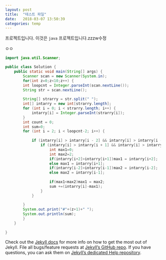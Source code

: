 ```yaml
---
layout: post
title:  "테스트 파일"
date:   2018-03-07 13:50:39
categories: temp
---
```

프로젝트입니다.
이것은 `java` 프로젝트입니다.zzzw수정

ㅇㅇ

```java
import java.util.Scanner;

public class Solution {
    public static void main(String[] args) {
        Scanner scan = new Scanner(System.in);
        for(int z=0;z<10;z++) {
        int loopcnt = Integer.parseInt(scan.nextLine());
        String str = scan.nextLine();
         
        String[] strarry = str.split(" ");
        int[] intarry = new int[strarry.length];
        for (int i = 0; i < strarry.length; i++) {
            intarry[i] = Integer.parseInt(strarry[i]);
        }
        int count = 0;
        int sum=0;
        for (int i = 2; i < loopcnt-2; i++) {
 
            if (intarry[i] > intarry[i - 2] && intarry[i] > intarry[i - 1]) {
                if (intarry[i] > intarry[i + 1] && intarry[i] > intarry[i + 2]) {
                    int max1=0;
                    int max2=2;
                    if(intarry[i+2]>intarry[i+1])max1 = intarry[i+2];
                    else max1 = intarry[i+1];
                    if(intarry[i-2]>intarry[i-1])max2 = intarry[i-2];
                    else max2 = intarry[i-1];
                     
                    if(max1<max2)max1 = max2;
                    sum +=(intarry[i]-max1);
                }
            }
 
        }
        System.out.print("#"+(z+1)+" ");
        System.out.println(sum);
        }
    }
     
}
```
Check out the [Jekyll docs][jekyll] for more info on how to get the most out of Jekyll. File all bugs/feature requests at [Jekyll’s GitHub repo][jekyll-gh]. If you have questions, you can ask them on [Jekyll’s dedicated Help repository][jekyll-help].

[jekyll]:      http://jekyllrb.com
[jekyll-gh]:   https://github.com/jekyll/jekyll
[jekyll-help]: https://github.com/jekyll/jekyll-help
